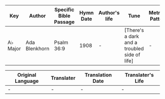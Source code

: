 Key | Author   | Specific Bible Passage     |Hymn Date |Author's life |Tune |Metrical Pattern   |Composer/Source
-- | --------- | ---------------------------|----------|--------------|-----|-------------------|-------------  
A♭ Major |Ada Blenkhorn |Psalm 36:9 |1908 |- |[There's a dark and a troubled side of life] |- |J. Howard Entwisle

Original Language | Translater | Translation Date   | Translater's Life  
----------------- | --------- | --------------------|-------------     
\- |- |- |-
